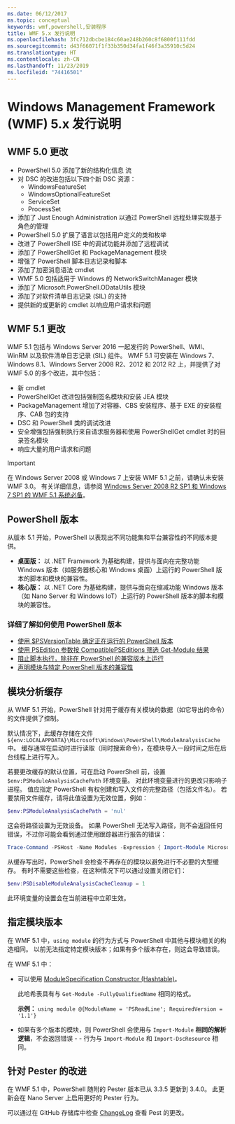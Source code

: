 ```yaml
---
ms.date: 06/12/2017
ms.topic: conceptual
keywords: wmf,powershell,安装程序
title: WMF 5.x 发行说明
ms.openlocfilehash: 3fc712dbcbe184c60ae248b260c8f6800f111fdd
ms.sourcegitcommit: d43f66071f1f33b350d34fa1f46f3a35910c5d24
ms.translationtype: HT
ms.contentlocale: zh-CN
ms.lasthandoff: 11/23/2019
ms.locfileid: "74416501"
---
```

# <a name="windows-management-framework-wmf-5x-release-notes"></a>Windows Management Framework (WMF) 5.x 发行说明

## <a name="wmf-50-changes"></a>WMF 5.0 更改

- PowerShell 5.0 添加了新的结构化信息  流
- 对 DSC 的改进包括以下四个新 DSC 资源：
  - WindowsFeatureSet
  - WindowsOptionalFeatureSet
  - ServiceSet
  - ProcessSet
- 添加了 Just Enough Administration 以通过 PowerShell 远程处理实现基于角色的管理
- PowerShell 5.0 扩展了语言以包括用户定义的类和枚举
- 改进了 PowerShell ISE 中的调试功能并添加了远程调试
- 添加了 PowerShellGet 和 PackageManagement 模块
- 增强了 PowerShell 脚本日志记录和脚本
- 添加了加密消息语法 cmdlet
- WMF 5.0 包括适用于 Windows 的 NetworkSwitchManager 模块
- 添加了 Microsoft.PowerShell.ODataUtils 模块
- 添加了对软件清单日志记录 (SIL) 的支持
- 提供新的或更新的 cmdlet 以响应用户请求和问题

## <a name="wmf-51-changes"></a>WMF 5.1 更改

WMF 5.1 包括与 Windows Server 2016 一起发行的 PowerShell、WMI、WinRM 以及软件清单日志记录 (SIL) 组件。 WMF 5.1 可安装在 Windows 7、Windows 8.1、Windows Server 2008 R2、2012 和 2012 R2 上，并提供了对 WMF 5.0 的多个改进，其中包括：

- 新 cmdlet
- PowerShellGet 改进包括强制签名模块和安装 JEA 模块
- PackageManagement 增加了对容器、CBS 安装程序、基于 EXE 的安装程序、CAB 包的支持
- DSC 和 PowerShell 类的调试改进
- 安全增强包括强制执行来自请求服务器和使用 PowerShellGet cmdlet 时的目录签名模块
- 响应大量的用户请求和问题

> [!IMPORTANT]
> 在 Windows Server 2008 或 Windows 7 上安装 WMF 5.1 之前，请确认未安装 WMF 3.0。 有关详细信息，请参阅 [Windows Server 2008 R2 SP1 和 Windows 7 SP1 的 WMF 5.1 系统必备](../setup/install-configure.md#wmf-51-prerequisites-for-windows-server-2008-r2-sp1-and-windows-7-sp1)。

## <a name="powershell-editions"></a>PowerShell 版本

从版本 5.1 开始，PowerShell 以表现出不同功能集和平台兼容性的不同版本提供。

- **桌面版：** 以 .NET Framework 为基础构建，提供与面向在完整功能 Windows 版本（如服务器核心和 Windows 桌面）上运行的 PowerShell 版本的脚本和模块的兼容性。
- **核心版：** 以 .NET Core 为基础构建，提供与面向在缩减功能 Windows 版本（如 Nano Server 和 Windows IoT）上运行的 PowerShell 版本的脚本和模块的兼容性。

### <a name="learn-more-about-using-powershell-editions"></a>详细了解如何使用 PowerShell 版本

- [使用 $PSVersionTable 确定正在运行的 PowerShell 版本](/powershell/module/microsoft.powershell.core/about/about_automatic_variables)
- [使用 PSEdition 参数按 CompatiblePSEditions 筛选 Get-Module 结果](/powershell/module/microsoft.powershell.core/get-module)
- [阻止脚本执行，除非在 PowerShell 的兼容版本上运行](/powershell/scripting/gallery/concepts/script-psedition-support)
- [声明模块与特定 PowerShell 版本的兼容性](/powershell/scripting/gallery/concepts/module-psedition-support)

## <a name="module-analysis-cache"></a>模块分析缓存

从 WMF 5.1 开始，PowerShell 针对用于缓存有关模块的数据（如它导出的命令）的文件提供了控制。

默认情况下，此缓存存储在文件 `${env:LOCALAPPDATA}\Microsoft\Windows\PowerShell\ModuleAnalysisCache` 中。 缓存通常在启动时进行读取（同时搜索命令），在模块导入一段时间之后在后台线程上进行写入。

若要更改缓存的默认位置，可在启动 PowerShell 前，设置 `$env:PSModuleAnalysisCachePath` 环境变量。 对此环境变量进行的更改只影响子进程。 值应指定 PowerShell 有权创建和写入文件的完整路径（包括文件名）。 若要禁用文件缓存，请将此值设置为无效位置，例如：

```powershell
$env:PSModuleAnalysisCachePath = 'nul'
```

这会将路径设置为无效设备。 如果 PowerShell 无法写入路径，则不会返回任何错误，不过你可能会看到通过使用跟踪器进行报告的错误：

```powershell
Trace-Command -PSHost -Name Modules -Expression { Import-Module Microsoft.PowerShell.Management -Force }
```

从缓存写出时，PowerShell 会检查不再存在的模块以避免进行不必要的大型缓存。 有时不需要这些检查，在这种情况下可以通过设置关闭它们：

```powershell
$env:PSDisableModuleAnalysisCacheCleanup = 1
```

此环境变量的设置会在当前进程中立即生效。

## <a name="specifying-module-version"></a>指定模块版本

在 WMF 5.1 中，`using module` 的行为方式与 PowerShell 中其他与模块相关的构造相同。
以前无法指定特定模块版本；如果有多个版本存在，则这会导致错误。

在 WMF 5.1 中：

- 可以使用 [ModuleSpecification Constructor (Hashtable)](/dotnet/api/microsoft.powershell.commands.modulespecification.-ctor?view=powershellsdk-1.1.0#Microsoft_PowerShell_Commands_ModuleSpecification__ctor_System_Collections_Hashtable_)。

  此哈希表具有与 `Get-Module -FullyQualifiedName` 相同的格式。

  **示例：** `using module @{ModuleName = 'PSReadLine'; RequiredVersion = '1.1'}`

- 如果有多个版本的模块，则 PowerShell 会使用与 `Import-Module` **相同的解析逻辑**，不会返回错误 - - 行为与 `Import-Module` 和 `Import-DscResource` 相同。

## <a name="improvements-to-pester"></a>针对 Pester 的改进

在 WMF 5.1 中，PowerShell 随附的 Pester 版本已从 3.3.5 更新到 3.4.0。
此更新会在 Nano Server 上启用更好的 Pester 行为。

可以通过在 GitHub 存储库中检查 [ChangeLog](https://github.com/pester/Pester/blob/master/CHANGELOG.md) 查看 Pest 的更改。
